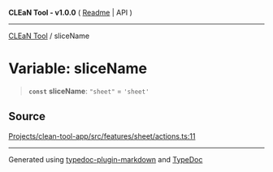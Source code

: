 **CLEaN Tool - v1.0.0** ( [Readme](../README.md) \| API )

***

[CLEaN Tool](../exports.md) / sliceName

# Variable: sliceName

> **`const`** **sliceName**: `"sheet"` = `'sheet'`

## Source

[Projects/clean-tool-app/src/features/sheet/actions.ts:11](https://github.com/yuckyh/clean-tool-app/)

***

Generated using [typedoc-plugin-markdown](https://www.npmjs.com/package/typedoc-plugin-markdown) and [TypeDoc](https://typedoc.org/)
